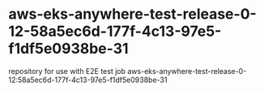 # aws-eks-anywhere-test-release-0-12-58a5ec6d-177f-4c13-97e5-f1df5e0938be-31
repository for use with E2E test job aws-eks-anywhere-test-release-0-12:58a5ec6d-177f-4c13-97e5-f1df5e0938be-31
